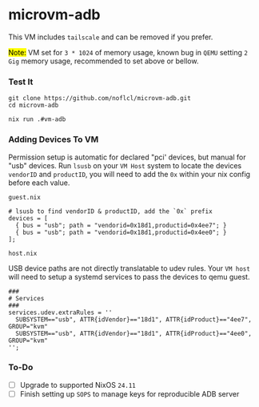 # microvm-adb

This VM includes `tailscale` and can be removed if you prefer.

<mark>Note:</mark> VM set for `3 * 1024` of memory usage, known bug in `QEMU` setting `2 Gig` memory usage, recommended to set above or bellow.

### Test It

```
git clone https://github.com/noflcl/microvm-adb.git
cd microvm-adb

nix run .#vm-adb
```

### Adding Devices To VM

Permission setup is automatic for declared "pci' devices, but manual for "usb" devices.
Run `lsusb` on your `VM Host` system to locate the devices `vendorID` and `productID`, you will need to add the `0x` within your nix config before each value.

`guest.nix`
```
# lsusb to find vendorID & productID, add the `0x` prefix
devices = [
  { bus = "usb"; path = "vendorid=0x18d1,productid=0x4ee7"; }
  { bus = "usb"; path = "vendorid=0x18d1,productid=0x4ee0"; }
];

```

`host.nix`

USB device paths are not directly translatable to udev rules. Your `VM host` will need to setup a systemd services to pass the devices to qemu guest.

```
###
# Services
###
services.udev.extraRules = ''
  SUBSYSTEM=="usb", ATTR{idVendor}=="18d1", ATTR{idProduct}=="4ee7", GROUP="kvm"
  SUBSYSTEM=="usb", ATTR{idVendor}=="18d1", ATTR{idProduct}=="4ee0", GROUP="kvm"
'';
```
### To-Do

  - [ ] Upgrade to supported NixOS `24.11`
  - [ ] Finish setting up `SOPS` to manage keys for reproducible ADB server
